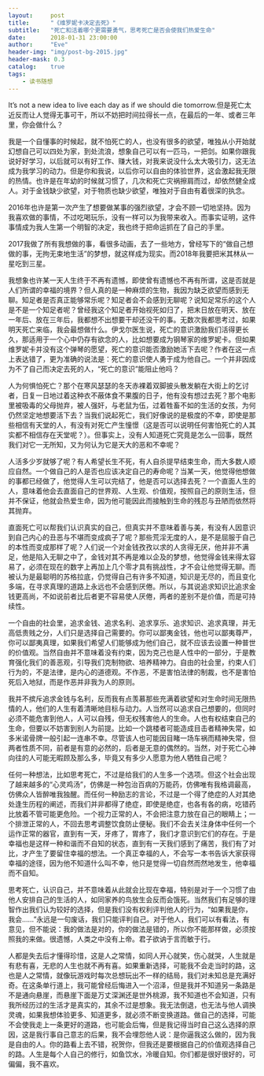 ```yaml
---
layout:     post
title:      "《维罗妮卡决定去死》"
subtitle:   "死亡和活着哪个更需要勇气，思考死亡是否会使我们热爱生命"
date:       2018-01-31 23:00:00
author:     "Eve"
header-img: "img/post-bg-2015.jpg"
header-mask: 0.3
catalog:    true
tags:
    - 读书随想
---
```


It’s not a new idea to live each day as if we should die tomorrow.但是死亡太近反而让人觉得无事可干，所以不妨把时间拉得长一点，在最后的一年、或者三年里，你会做什么？

我是一个自懂事的时候起，就不怕死亡的人，也没有很多的欲望，唯独从小开始就幻想自己可以四处为家，到处流浪，想象自己可以有一匹马，一把剑。如果你跟我说好好学习，以后就可以有好工作、赚大钱，对我来说没什么太大吸引力，这无法成为我学习的动力。但是你和我说，以后你可以自由的体验世界，这会激起我无限的热情。也许是在年幼的时候就习惯了，几次和死亡灾祸擦肩而过，却依然健全成人。对于金钱缺少欲望，对于物质也缺少欲望，唯独对于自由有着很深的执念。

2016年也许是第一次产生了想要做某事的强烈欲望，才会不顾一切地坚持。因为我喜欢做的事情，不过吃喝玩乐，没有一样可以为我带来收入。而事实证明，这件事情成为我人生第一个明智的决定，我也终于把命运抓在了自己的手里。

2017我做了所有我想做的事，看很多动画，去了一些地方，曾经写下的“做自己想做的事，无拘无束地生活”的梦想，就这样成为现实。而2018年我要把米其林从一星吃到三星。

我想象也许某一天人生终于不再有遗憾，即使曾有遗憾也不再有所谓，这是否就是人们所谓的幸福的境界？但人真的是一种麻烦的生物，我因为缺乏欲望而感到无聊。知足者是否真正能够常乐呢？知足者会不会感到无聊呢？说知足常乐的这个人是不是一个知足者呢？曾经我这个知足者开始视死如归了，把末日放在明天、放在一年后、放在三年后，我都想不出想要干却还没干的事。无数次我都思考过，如果明天死亡来临，我会最想做什么。伊戈尔医生说，死亡的意识激励我们活得更长久，那适用于一个心中仍存有欲念的人，比如想要成为钢琴家的维罗妮卡。但如果维罗妮卡并没有这个弹琴的愿望，死亡的意识能否激励她活下去呢？作者在这一点上表达错了，更为准确的说法是：死亡的意识使人勇于成为他自己。一个并非因成为不了自己而决定去死的人，“死亡的意识”能阻止他吗？

人为何惧怕死亡？那个在寒风瑟瑟的冬天赤裸着双脚披头散发躺在大街上的乞讨者，日复一日地过着这种衣不蔽体食不果腹的日子，他有没有想过去死？那个电影里被吸毒的父母抛弃，被人强奸，与老鼠为伍，过着牲畜不如的生活的女孩，为何仍然坚定地想要活下去？当我们说起死亡，我们好像说的是极度的不幸，即使是那些相信有天堂的人，有没有对死亡产生憧憬（这是否可以说明任何害怕死亡的人其实都不相信存在天堂呢？）。但事实上，没有人知道死亡究竟是怎么一回事，既然我们对它一无所知，又为何认为它是天大的恶和不幸呢？

人活多少岁就够了呢？有人希望长生不死，有人自杀提早结束生命，而大多数人顺应自然。一个做自己的人是否也应该决定自己的寿命呢？当某一天，他觉得他想做的事都已经做了，他觉得人生可以完结了，他是否可以选择去死？一个直面人生的人，意味着他会去直面自己的世界观、人生观、价值观，按照自己的原则生活，但并不保证，他就会热爱生命，因为他可能因此而接触到生命的残忍与丑陋而依然将其抛弃。

直面死亡可以帮我们认识真实的自己，但真实并不意味着善与美，有没有人因意识到自己内心的丑恶与不堪而变成疯子了呢？那些荒淫无度的人，是不是屈服于自己的本性而变成那样了呢？人们说一个对金钱孜孜以求的人贪得无厌，他并非不满足，他是陷入无聊之中了，金钱对其不再是难以企及的梦想，他觉得金钱来得太容易了，必须在现在的数字上再加上几个零才具有挑战性，才不会让他觉得无聊。而被认为是最聪明的苏格拉底，仍觉得自己有许多不知道，知识是无尽的，而且变化多端，在寻求真理的道路上永远也不会感到厌倦。所以，与其说追求知识比追求金钱更高尚，不如说前者比后者更不容易使人厌倦，两者的差别不是价值，而是可持续性。

一个自由的社会里，追求金钱、追求名利、追求享乐、追求知识、追求真理，并无高低贵贱之分，人们只是选择自己需要的。你可以鄙夷金钱，他也可以鄙夷尊严，你可以鄙夷真理，如果我们希望人们能够成为他们自己，就不应该去设置一种普世的价值观。当然自由并不意味着没有约束，因为克己也是人性中的一部分，于是教育强化我们的善恶观，引导我们克制物欲、培养精神力。自由的社会里，约束人们行为的，不是法律，是内心的道德观。不作恶，不是害怕法律的制裁，也不是害怕死后入地狱，而是作恶并非我为人的原则。

我并不摈斥追求金钱与名利，反而我有点羡慕那些充满着欲望和对生命时间无限热情的人，他们的人生有着清晰地目标与动力。人当然可以追求自己想要的，但同时必须不能危害到他人，人可以自残，但无权残害他人的生命。人也有权结束自己的生命，但要以不妨害到别人为前提。比如一个跳楼者可能造成目击者精神失常，如多米诺骨牌一般引起一连串不幸。尽管该人也可能因目睹一场车祸而精神失常，但两者性质不同，前者是有意的必然的，后者是无意的偶然的。当然，对于死亡心神向往的人可能无暇顾及那么多，毕竟又有多少人愿意为他人牺牲自己呢？

任何一种想法，比如思考死亡，不过是给我们的人生多一个选项。但这个社会出现了越来越多的“心灵鸡汤”，仿佛是一种包治百病的万能药，仿佛唯有我格调最高，仿佛众人皆醉唯我独醒。而任何一种励志的言论，不过是一个得了绝症的人对其绝处逢生历程的阐述，而我们并非都得了绝症，即使是绝症，也各有各的病，吃错药比放着不管可能更危险。一个视力正常的人，不会把注意力放在自己的眼睛上；一个排泄正常的人，不回去思考调整饮食防止便秘。我们不会去关注身体中任何一个运作正常的器官，直到有一天，牙疼了，胃疼了，我们才意识到它们的存在。于是幸福也是这样一种和谐而不自知的状态，直到有一天我们感到了痛苦，我们有了对比，才产生了要留住幸福的想法。一个真正幸福的人，不会写一本书告诉大家获得幸福的途径，因为他不知道什么叫不幸，他只是觉得一切自然而然地发生，他幸福而不自知。

思考死亡，认识自己，并不意味着从此就会比现在幸福，特别是对于一个习惯了由他人安排自己的生活的人，如同家养的鸟放生会反而会饿死。当然我们有足够的理智作出我们认为较好的选择，但是我们没有权利评判他人的行为，“如果我是你，我会……”永远是一句废话，我们只能评判自己。对于他人，我们可以有看法，有意见，但不能说：我的做法是对的，你的做法是错的，所以你不能那样做，必须按照我的来做。很遗憾，人类之中没有上帝。君子欲讷于言而敏于行。

人都是失去后才懂得珍惜，这是人之常情，如同人开心就笑，伤心就哭，人生就是有悲有喜，无悲的人生也就不再有喜。如果重新选择，可能我不会走当时的路，这也是人之常情，就像玩游戏时每次总想玩出不一样的结局，我们对未知总是充满好奇。在这条单行道上，我可能曾经后悔进入一个沼泽，但是我并不知道另一条路是不是通向悬崖，而悬崖下面是万丈深渊还是世外桃源，我不知道也不会知道，只有我所经历过的生活才是真实的，其余不过是想象。我无法倒退，也无法与他人调换灵魂，如果我想体验更多、知道更多，就必须不断变换道路。做自己的选择，可能不会使我走上一条更好的道路，也可能会后悔，但是我记得当时自己这么选择的原因，这是我行事自己意志的后果，我不会埋怨他人说：是你逼我这么做的，因为我是自由的人。你的路看上去不错，祝贺你，但我还是要根据自己的价值观选择自己的路。人生是每个人自己的修行，如鱼饮水，冷暖自知。你们都是很好很好的，可偏偏，我不喜欢。